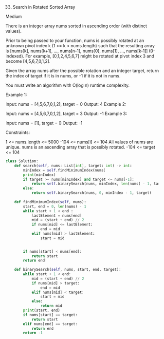 33. Search in Rotated Sorted Array

Medium

There is an integer array nums sorted in ascending order (with distinct values).

Prior to being passed to your function, nums is possibly rotated at an unknown pivot index k (1 <= k < nums.length) such that the resulting array is [nums[k], nums[k+1], ..., nums[n-1], nums[0], nums[1], ..., nums[k-1]] (0-indexed). For example, [0,1,2,4,5,6,7] might be rotated at pivot index 3 and become [4,5,6,7,0,1,2].

Given the array nums after the possible rotation and an integer target, return the index of target if it is in nums, or -1 if it is not in nums.

You must write an algorithm with O(log n) runtime complexity.

 

Example 1:

Input: nums = [4,5,6,7,0,1,2], target = 0
Output: 4
Example 2:

Input: nums = [4,5,6,7,0,1,2], target = 3
Output: -1
Example 3:

Input: nums = [1], target = 0
Output: -1
 

Constraints:

1 <= nums.length <= 5000
-104 <= nums[i] <= 104
All values of nums are unique.
nums is an ascending array that is possibly rotated.
-104 <= target <= 104

```python
class Solution:
    def search(self, nums: List[int], target: int) -> int:
        minIndex = self.findMinimumIndex(nums)
        print(minIndex)
        if target >= nums[minIndex] and target <= nums[-1]:
            return self.binarySearch(nums, minIndex, len(nums) - 1, target)
        else:
            return self.binarySearch(nums, 0, minIndex - 1, target)
        
    def findMinimumIndex(self, nums):   
        start, end = 0, len(nums) - 1
        while start + 1 < end :
            lastElement = nums[end]
            mid = (start + end) // 2
            if nums[mid] <= lastElement:
                end = mid
            elif nums[mid] > lastElement:
                start = mid

                
        if nums[start] < nums[end]:
            return start
        return end
    
    def binarySearch(self, nums, start, end, target):
        while start + 1 < end:
            mid = (start + end) // 2
            if nums[mid] > target:
                end = mid
            elif nums[mid] < target:
                start = mid
            else:
                return mid
        print(start, end)
        if nums[start] == target:
            return start
        elif nums[end] == target:
            return end
        return -1
```

